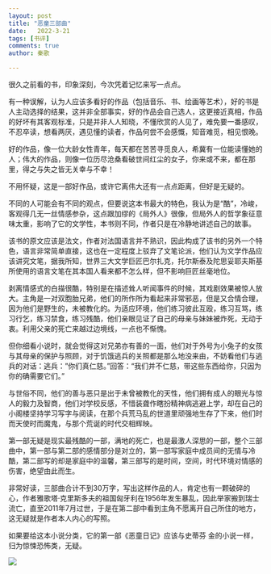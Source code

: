 ```yaml
---
layout: post
title: "恶童三部曲"
date:   2022-3-21
tags: [书评]
comments: true
author: 秦歌

---
```


很久之前看的书，印象深刻，今次凭着记忆来写一点点。

有一种误解，认为人应该多看好的作品（包括音乐、书、绘画等艺术），好的书是人主动选择的结果，这并非全部事实，好的作品会自己选人，这更接近真相，作品的好坏有其客观标准，只是并非人人知晓，不懂欣赏的人见了，难免要一番感叹，不忍卒读，想看两厌，遇见懂的读者，作品何尝不会感慨，知音难觅，相见恨晚。

好的作品，像一位大龄女性青年，每天都在苦苦寻觅良人，希冀有一位能读懂她的人；伟大的作品，则像一位历尽沧桑看破世间红尘的女子，你来或不来，都在那里，得之与失之皆无关幸与不幸！

不用怀疑，这是一部好作品，或许它离伟大还有一点点距离，但好是无疑的。

不同的人可能会有不同的观点，但要说这本书最大的特色，我认为是“酷”，冷峻，客观得几无一丝情感参杂，这点跟加缪的《局外人》很像，但局外人的哲学象征意味太重，影响了它的文学性，本书则不同，作者只是在冷静地讲述自己的故事。

该书的原文应该是法文，作者对法国语言并不熟识，因此构成了该书的另外一个特色，语言非常简单直接，这也在一定程度上驳弃了文笔论派，他们认为文学作品应该讲究文笔，据我所知，世界三大文学巨匠巴尔扎克，托尔斯泰及陀思妥耶夫斯基所使用的语言文笔在其本国人看来都不怎么样，但不影响巨匠丝毫地位。

剥离情感式的白描很酷，特别是在描述耸人听闻事件的时候，其戏剧效果被惊人放大。主角是一对双胞胎兄弟，他们的所作所为看起来非常邪恶，但是又合情合理，因为他们是野生的，未被教化的。为适应环境，他们练习彼此互殴，练习互骂，练习行乞，练习禁食，练习残酷，他们亲眼见证了自己的母亲与妹妹被炸死，无动于衷。利用父亲的死亡来越过边境线，一点也不惭愧。

但你细看小说时，就会觉得这对兄弟亦有善的一面，他们对于外号为小兔子的女孩与其母亲的保护与照顾，对于饥饿逃兵的关照都是那么地没来由，不妨看他们与逃兵的对话：逃兵：”你们真仁慈。”回答：“我们并不仁慈，带这些东西给你，只因为你的确需要它们。”

与世俗不同，他们的善与恶只是出于未曾被教化的天性，他们拥有成人的眼光与惊人的毅力及智商，他们对学校反感，不惜装聋作瞎扮精神病逃避上学，却在自己的小阁楼坚持学习写字与阅读，在那个兵荒马乱的世道里顽强地生存了下来，他们时而天使时而魔鬼，与那个荒诞的时代交相辉映。

第一部无疑是现实最残酷的一部，满地的死亡，也是最激人深思的一部，整个三部曲中，第一部与第二部的感情部分是对立的，第一部写家庭中成员间的无情与冷酷，第二部写的却是家庭中的温馨，第三部写的是时间，空间，时代环境对情感的伤害，绝望由此而生。 

非常好读，三部曲合计不到30万字，写出这样作品的人，肯定也有一颗破碎的心，作者雅歌塔·克里斯多夫的祖国匈牙利在1956年发生暴乱，因此举家搬到瑞士流亡，直至2011年7月过世，于是在第二部中看到主角不愿离开自己所住的地方，这无疑就是作者本人内心的写照。 

如果要给这本小说分类，它的第一部《恶童日记》应该与史蒂芬 金的小说一样，归为惊悚恐怖类，无疑。

![](https://github.com/jandyxu/jandyxu.github.io/blob/master/images/etong/et1ong.jpg)

